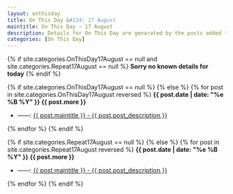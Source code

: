```yaml
---
layout: onthisday
title: On This Day &#124; 17 August
maintitle: On This Day — 17 August
description: Details for On This Day are genarated by the posts added to the website so the content is subject to changes/updates over time.
categories: [On This Day]
---
```


{% if site.categories.OnThisDay17August == null and site.categories.Repeat17August == null %}
<strong>Sorry no known details for today</strong>
{% endif %}

{% if site.categories.OnThisDay17August == null %}
{% else %}
{% for post in site.categories.OnThisDay17August reversed %}
<strong>{{ post.date | date: "%e %B %Y" }} {{ post.more }}</strong>
<ul>
<li> ——: <a href="{{ post.url }}">{{ post.maintitle }} - {{ post.post_description }}</a></li>
</ul>
{% endfor %}
{% endif %}

{% if site.categories.Repeat17August == null %}
{% else %}
{% for post in site.categories.Repeat17August reversed %}
<strong>{{ post.date | date: "%e %B %Y" }} {{ post.more }}</strong>
<ul>
<li> ——: <a href="{{ post.url }}">{{ post.maintitle }} - {{ post.post_description }}</a></li>
</ul>
{% endfor %}
{% endif %}
